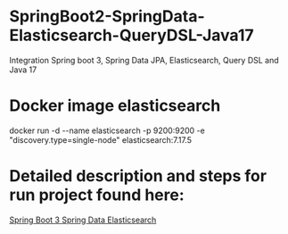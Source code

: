 # SpringBoot2-SpringData-Elasticsearch-QueryDSL-Java17
Integration Spring boot 3, Spring Data JPA, Elasticsearch, Query DSL and Java 17

# Docker image elasticsearch
docker run -d --name elasticsearch -p 9200:9200 -e "discovery.type=single-node" elasticsearch:7.17.5

# Detailed description and steps for run project found here: 
[Spring Boot 3 Spring Data  Elasticsearch](https://jarmx.blogspot.com/2023/05/spring-boot-3-spring-data-elasticsearch.html)
